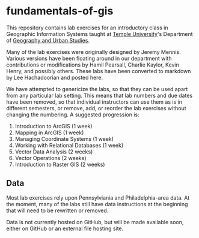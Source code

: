 # fundamentals-of-gis

This repository contains lab exercises for an introductory class in Geographic Information Systems taught at [Temple University](http://temple.edu/)'s Department of [Geography and Urban Studies](http://www.cla.temple.edu/gus/).

Many of the lab exercises were originally designed by Jeremy Mennis. Various versions have been floating around in our department with contributions or modifications by Hamil Pearsall, Charlie Kaylor, Kevin Henry, and possibly others. These labs have been converted to markdown by Lee Hachadoorian and posted here.

We have attempted to genericize the labs, so that they can be used apart from any particular lab setting. This means that lab numbers and due dates have been removed, so that individual instructors can use them as is in different semesters, or remove, add, or reorder the lab exercises without changing the numbering. A suggested progression is:

1. Introduction to ArcGIS (1 week)
2. Mapping in ArcGIS (1 week)
3. Managing Coordinate Systems (1 week)
4. Working with Relational Databases (1 week)
5. Vector Data Analysis (2 weeks)
6. Vector Operations (2 weeks)
7. Introduction to Raster GIS (2 weeks)

## Data


Most lab exercises rely upon Pennsylviania and Philadelphia-area data. At the moment, many of the labs still have data instructions at the beginning that will need to be rewritten or removed. 

Data is not currently hosted on GitHub, but will be made available soon, either on GitHub or an external file hosting site. 


